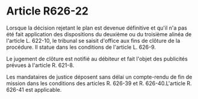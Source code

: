 # Article R626-22

Lorsque la décision rejetant le plan est devenue définitive et qu'il n'a pas été fait application des dispositions du deuxième ou du troisième alinéa de l'article L. 622-10, le tribunal se saisit d'office aux fins de clôture de la procédure. Il statue dans les conditions de l'article L. 626-9.

Le jugement de clôture est notifié au débiteur et fait l'objet des publicités prévues à l'article R. 621-8.

Les mandataires de justice déposent sans délai un compte-rendu de fin de mission dans les conditions des articles R. 626-39 et R. 626-40.L'article R. 626-41 est applicable.
